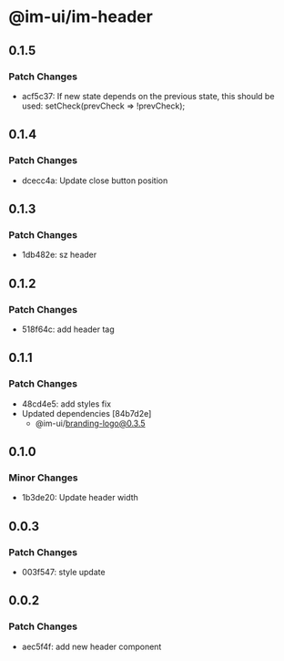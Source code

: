 # @im-ui/im-header

## 0.1.5

### Patch Changes

- acf5c37: If new state depends on the previous state, this should be used: setCheck(prevCheck => !prevCheck);

## 0.1.4

### Patch Changes

- dcecc4a: Update close button position

## 0.1.3

### Patch Changes

- 1db482e: sz header

## 0.1.2

### Patch Changes

- 518f64c: add header tag

## 0.1.1

### Patch Changes

- 48cd4e5: add styles fix
- Updated dependencies [84b7d2e]
  - @im-ui/branding-logo@0.3.5

## 0.1.0

### Minor Changes

- 1b3de20: Update header width

## 0.0.3

### Patch Changes

- 003f547: style update

## 0.0.2

### Patch Changes

- aec5f4f: add new header component

